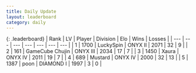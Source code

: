 ```yaml
---
title: Daily Update
layout: leaderboard
category: daily
---
```


{: .leaderboard}
| Rank | LV | Player | Division | Elo | Wins | Losses |
| --- | --- | --- | --- | --- | --- | --- |
| <span data-change="40">1</span> | 1700 | <span title="ID: 498412">LuckySpin</span> | ONYX II | <span data-change="260">2071</span> | <span data-change="29">32</span> | <span data-change="5">9</span> |
| <span data-change="-">2</span> | 161 | <span title="ID: 754306">GameCube Chujin</span> | ONYX III | <span data-change="-">2034</span> | <span data-change="-">17</span> | <span data-change="-">7</span> |
| <span data-change="1">3</span> | 1450 | <span title="ID: 200908">Xaura</span> | ONYX IV | <span data-change="57">2011</span> | <span data-change="4">19</span> | <span data-change="0">7</span> |
| <span data-change="11">4</span> | 689 | <span title="ID: 611082">Mustard</span> | ONYX IV | <span data-change="119">2000</span> | <span data-change="24">32</span> | <span data-change="9">13</span> |
| <span data-change="-4">5</span> | 1387 | <span title="ID: 540690">poon</span> | DIAMOND I | <span data-change="20">1997</span> | <span data-change="2">3</span> | <span data-change="0">0</span> |